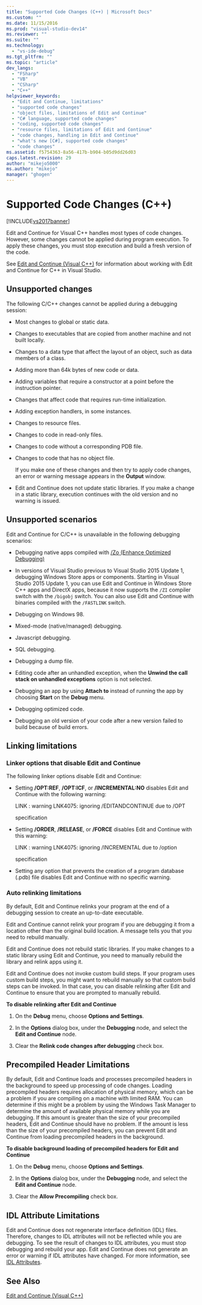 ```yaml
---
title: "Supported Code Changes (C++) | Microsoft Docs"
ms.custom: ""
ms.date: 11/15/2016
ms.prod: "visual-studio-dev14"
ms.reviewer: ""
ms.suite: ""
ms.technology: 
  - "vs-ide-debug"
ms.tgt_pltfrm: ""
ms.topic: "article"
dev_langs: 
  - "FSharp"
  - "VB"
  - "CSharp"
  - "C++"
helpviewer_keywords: 
  - "Edit and Continue, limitations"
  - "supported code changes"
  - "object files, limitations of Edit and Continue"
  - "C# language, supported code changes"
  - "coding, supported code changes"
  - "resource files, limitations of Edit and Continue"
  - "code changes, handling in Edit and Continue"
  - "what's new [C#], supported code changes"
  - "code changes"
ms.assetid: f5754363-8a56-417b-b904-b05d9dd26d03
caps.latest.revision: 29
author: "mikejo5000"
ms.author: "mikejo"
manager: "ghogen"
---
```

# Supported Code Changes (C++)
[!INCLUDE[vs2017banner](../includes/vs2017banner.md)]

Edit and Continue for Visual C++ handles most types of code changes. However, some changes cannot be applied during program execution. To apply these changes, you must stop execution and build a fresh version of the code.  
  
 See [Edit and Continue (Visual C++)](../debugger/edit-and-continue-visual-cpp.md) for information about working with Edit and Continue for C++ in Visual Studio.  
  
##  <a name="BKMK_Unsupported_changes"></a> Unsupported changes  
 The following C/C++ changes cannot be applied during a debugging session:  
  
- Most changes to global or static data.  
  
- Changes to executables that are copied from another machine and not built locally.  
  
- Changes to a data type that affect the layout of an object, such as data members of a class.  
  
- Adding more than 64k bytes of new code or data.  
  
- Adding variables that require a constructor at a point before the instruction pointer.  
  
- Changes that affect code that requires run-time initialization.  
  
- Adding exception handlers, in some instances.  
  
- Changes to resource files.  
  
- Changes to code in read-only files.  
  
- Changes to code without a corresponding PDB file.  
  
- Changes to code that has no object file.  
  
  If you make one of these changes and then try to apply code changes, an error or warning message appears in the **Output** window.  
  
- Edit and Continue does not update static libraries. If you make a change in a static library, execution continues with the old version and no warning is issued.  
  
##  <a name="BKMK_Unsupported_scenarios"></a> Unsupported scenarios  
 Edit and Continue for C/C++ is unavailable in the following debugging scenarios:  
  
-   Debugging native apps compiled with [/Zo (Enhance Optimized Debugging)](http://msdn.microsoft.com/library/eea8d89a-7fe0-4fe1-86b2-7689bbebbd7f)  
  
-   In versions of Visual Studio previous to Visual Studio 2015 Update 1, debugging Windows Store apps or components. Starting in Visual Studio 2015 Update 1, you can use Edit and Continue in Windows Store C++ apps and DirectX apps, because it now supports the `/ZI` compiler switch with the  `/bigobj` switch. You can also use Edit and Continue with binaries compiled with the `/FASTLINK` switch.  
  
-   Debugging on Windows 98.  
  
-   Mixed-mode (native/managed) debugging.  
  
-   Javascript debugging.  
  
-   SQL debugging.  
  
-   Debugging a dump file.  
  
-   Editing code after an unhandled exception, when the **Unwind the call stack on unhandled exceptions** option is not selected.  
  
-   Debugging an app by using **Attach to** instead of running the app by choosing **Start** on the **Debug** menu.  
  
-   Debugging optimized code.  
  
-   Debugging an old version of your code after a new version failed to build because of build errors.  
  
##  <a name="BKMK_Linking_limitations"></a> Linking limitations  
  
###  <a name="BKMK_Linker_options_that_disable_Edit_and_Continue"></a> Linker options that disable Edit and Continue  
 The following linker options disable Edit and Continue:  
  
-   Setting **/OPT:REF**, **/OPT:ICF**, or **/INCREMENTAL:NO** disables Edit and Continue with the following warning:  
  
     LINK : warning LNK4075: ignoring /EDITANDCONTINUE due to /OPT  
  
     specification  
  
-   Setting **/ORDER**, **/RELEASE**, or **/FORCE** disables Edit and Continue with this warning:  
  
     LINK : warning LNK4075: ignoring /INCREMENTAL due to /option  
  
     specification  
  
-   Setting any option that prevents the creation of a program database (.pdb) file disables Edit and Continue with no specific warning.  
  
###  <a name="BKMK_Auto_relinking_limitations"></a> Auto relinking limitations  
 By default, Edit and Continue relinks your program at the end of a debugging session to create an up-to-date executable.  
  
 Edit and Continue cannot relink your program if you are debugging it from a location other than the original build location. A message tells you that you need to rebuild manually.  
  
 Edit and Continue does not rebuild static libraries. If you make changes to a static library using Edit and Continue, you need to manually rebuild the library and relink apps using it.  
  
 Edit and Continue does not invoke custom build steps. If your program uses custom build steps, you might want to rebuild manually so that custom build steps can be invoked. In that case, you can disable relinking after Edit and Continue to ensure that you are prompted to manually rebuild.  
  
 **To disable relinking after Edit and Continue**  
  
1.  On the **Debug** menu, choose **Options and Settings**.  
  
2.  In the **Options** dialog box, under the **Debugging** node, and select the **Edit and Continue** node.  
  
3.  Clear the **Relink code changes after debugging** check box.  
  
##  <a name="BKMK_Precompiled_Header_Limitations"></a> Precompiled Header Limitations  
 By default, Edit and Continue loads and processes precompiled headers in the background to speed up processing of code changes. Loading precompiled headers requires allocation of physical memory, which can be a problem if you are compiling on a machine with limited RAM. You can determine if this might be a problem by using the Windows Task Manager to determine the amount of available physical memory while you are debugging. If this amount is greater than the size of your precompiled headers, Edit and Continue should have no problem. If the amount is less than the size of your precompiled headers, you can prevent Edit and Continue from loading precompiled headers in the background.  
  
 **To disable background loading of precompiled headers for Edit and Continue**  
  
1.  On the **Debug** menu, choose **Options and Settings**.  
  
2.  In the **Options** dialog box, under the **Debugging** node, and select the **Edit and Continue** node.  
  
3.  Clear the **Allow Precompiling** check box.  
  
##  <a name="BKMK_IDL_Attribute_Limitations"></a> IDL Attribute Limitations  
 Edit and Continue does not regenerate interface definition (IDL) files. Therefore, changes to IDL attributes will not be reflected while you are debugging. To see the result of changes to IDL attributes, you must stop debugging and rebuild your app. Edit and Continue does not generate an error or warning if IDL attributes have changed. For more information, see [IDL Attributes](http://msdn.microsoft.com/library/04c596f4-c97b-4952-8053-316678b1d0b6).  
  
## See Also  
 [Edit and Continue (Visual C++)](../debugger/edit-and-continue-visual-cpp.md)



